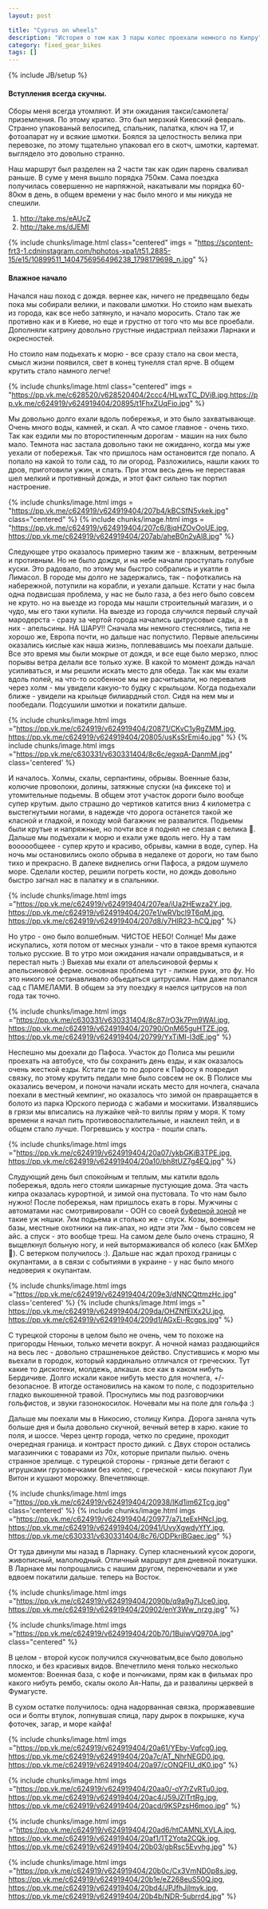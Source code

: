 ```yaml
---
layout: post

title: "Cyprus on wheels"
description: "История о том как 3 пары колес проехали немного по Кипру"
category: fixed_gear_bikes
tags: []
---
```

{% include JB/setup %}

#### Вступления всегда скучны.

Сборы меня всегда утомляют. И эти ожидания такси/самолета/приземления. По этому кратко. Это был мерзкий Киевский февраль. Странно упакованый велосипед, спальник, палатка, ключ на 17, и фотоапарат ну и всякие шмотки. Боялся за целостность велика при перевозке, по этому тщательно упаковал его в скотч, шмотки, картемат. выглядело это довольно странно.

Наш маршрут был разделен на 2 части так как один парень сваливал раньше. В суме у меня вышло порядка 750км. Сама поездка получилась совершенно не нарпяжной, накатывали мы порядка 60-80км в день, в общем времени у нас было много и мы никуда не спешили.
1. http://take.ms/eAUcZ
2. http://take.ms/dJEMl

{% include chunks/image.html class="centered" imgs = "https://scontent-frt3-1.cdninstagram.com/hphotos-xpa1/t51.2885-15/e15/10899511_1404756956496238_1798179698_n.jpg" %}

#### Влажное начало

Начался наш поход с дождя. вернее как, ничего не предвещало беды пока мы собирали велики, и паковали шмотки. Но стоило нам выехать из города, как все небо затянуло, и начало моросить. Стало так же противно как и в Киеве, но еще и грустно от того что мы все проебали. Дополняли катрину довольно грустные индастриал пейзажи Ларнаки и окресностей.

Но стоило нам подьехать к морю - все сразу стало на свои места, смысл жизни появился, свет в конец тунелля стал ярче. В общем крутить стало намного легче!

{% include chunks/image.html class="centered" imgs = "https://pp.vk.me/c628520/v628520404/2ccc4/HLwxTC_DVi8.jpg,https://pp.vk.me/c624919/v624919404/20895/t1FhxZUqFio.jpg" %}

Мы довольно долго ехали вдоль побережья, и это было захватывающе. Очень много воды, камней, и скал. А что самое главное - очень тихо. Так как ездили мы по второстипенным дорогам - машин на них было мало. Темнота нас застала довольно таки не ожиданно, когда мы уже уехали от побережья. Так что пришлось нам остановится где попало. А попало на какой то толи сад, то ли огород. Разложились, нашли каких то дров, приготовили ужин, и спать. При этом весь день не переставая шел мелкий и противный дождь, и этот факт сильно так портил настроение.

{% include chunks/image.html imgs = "https://pp.vk.me/c624919/v624919404/207b4/kBCSfN5vkek.jpg" class="centered" %}
{% include chunks/image.html imgs = "https://pp.vk.me/c624919/v624919404/207c6/8jqHZOvOoUE.jpg, https://pp.vk.me/c624919/v624919404/207ab/aheB0n2yAl8.jpg" %}

Следующее утро оказалось примерно таким же - влажным, ветренным и противным. Но не было дождя, и на небе начали проступать голубые куски. Это радовало, по этому мы быстро собрались и укатли в Лимасол. В городе мы долго не задержались, так - пофоткались на набережной, потупили на корабли, и уехали дальше. Кстати у нас была одна подвисшая проблема, у нас не было газа, а без него было совсем не круто. но на выезде из города мы нашли строительный магазин, и о чудо, мы его таки купили. На выезде из города случился первый случай мародерста - сразу за чертой города начались цытрусовые сады, а в них - апельсины. НА ШАРУ!! Сначала мы немного стеснялись, типа не хорошо же, Европа почти, но дальше нас попустило. Первые апельсины оказались кислые как наша жизнь, поплевавшись мы поехали дальше. Все это время мы были мокрые от дождя, и все еще было мерзко, плюс порывы ветра делали все только хуже. В какой то момент дождь начал усиливаться, и мы решили искать место для обеда. Так как мы ехали вдоль полей, на что-то особенное мы не расчитывали, но перевалив через холм - мы увидели какую-то будку с крыльцом. Когда подьехали ближе - увидели на крыльце билиардный стол. Сидя на нем мы и пообедали. Подсушили шмотки и покатили дальше.

{% include chunks/image.html imgs ="https://pp.vk.me/c624919/v624919404/20871/CKvC1yRgZMM.jpg, https://pp.vk.me/c624919/v624919404/20805/usKsSrEmi4o.jpg" %}
{% include chunks/image.html imgs ="https://pp.vk.me/c630331/v630331404/8c6c/egxqA-DanmM.jpg" class='centered' %}

И началось. Холмы, скалы, серпантины, обрывы. Военные базы, колючие проволоки, долины, затяжные спуски (на фиксеке то) и утомительные подьемы. В общем этот участок дороги было вообще супер крутым. дыло страшно до чертиков катится вниз 4 километра с выстегнутыми ногами, в надежде что дорога останется такой же класной и гладкой, и походу мой багажник не развалится. Подьемы были крутые и напряжные, но почти все я поднял не слезая с велика :muscle:. Дальше мы подъехали к морю и ехали уже вдоль него. Ну а там воооообщеее - супер круто и красиво, обрывы, камни в воде, супер. На ночь мы остановились около обрыва в недалеке от дороги, но там было тихо и прекрасно. В далеке виднелись огни Пафоса, а рядом шумело море. Сделали костер, решили погреть кости, но дождь довольно быстро загнал нас в палатку и в спальники.

{% include chunks/image.html imgs ="https://pp.vk.me/c624919/v624919404/207ea/iUa2HEwza2Y.jpg, https://pp.vk.me/c624919/v624919404/207e1/wRVbcl9T6qM.jpg, https://pp.vk.me/c624919/v624919404/207d8/y7HlR23-hCQ.jpg" %}

Но утро - оно было волшебным. ЧИСТОЕ НЕБО! Солнце! Мы даже искупались, хотя потом от месных узнали - что в такое время купаются только русские. В то утро мои ожидания начали оправдываться, и я перестал ныть :) Выехав мы ехали от апельсиновой фермы к апельсиновой ферме. основная проблема тут - липкие руки, это фу. Но это никого не останавливало обьедаться цитрусами. Нам даже попался сад с ПАМЕЛАМИ. В общем за эту поездку я наелся цитрусов на пол года так точно.

{% include chunks/image.html imgs ="https://pp.vk.me/c630331/v630331404/8c87/rO3k7Pm9WAI.jpg, https://pp.vk.me/c624919/v624919404/20790/OnM65guHTZE.jpg, https://pp.vk.me/c624919/v624919404/20799/YxTiMI-l3dE.jpg" %}

Неспешно мы доехали до Пафоса. Участок до Полиса мы решили проехать на автобусе, что бы сохранить день езды, и как оказалось очень жесткой езды. Кстати где то по дороге к Пафосу я повредил связку, по этому крутить педали мне было совсем не ок. В Полисе мы оказались вечером, и поночи начали искать место для ночлега, сначала поехали в местный кемпинг, но оказалось что зимой он правращается в болото из парка Юрского периода с жабами и москитами. Извалявшись в грязи мы вписались на лужайке чей-то виллы прям у моря. К тому времени я начал пить противовоспалительные, и наклеил тейп, и в общем стало лучше. Погревшись у костра - пошли спать.

{% include chunks/image.html imgs ="https://pp.vk.me/c624919/v624919404/20a07/ykbGKiB3TPE.jpg, https://pp.vk.me/c624919/v624919404/20a10/bh8tUZ7g4EQ.jpg" %}


Слудующий день был спокойным и теплым, мы катили вдоль побережья, вдоль него стояли шикарные пустующие дома. Эта часть кипра оказалась курортной, и зимой она пустовала. То что нам было нужно! После побережья, нам пришлось ехать в горы. Мужчины с автоматами нас смотривировали - ООН со своей [буферной зоной](https://en.wikipedia.org/wiki/United_Nations_Buffer_Zone_in_Cyprus) не такие уж няшки. 7км подьема и столько же - спуск. Козы, военные базы, местные охотники на пик-апах, но идти эти 7км - было совсем не айс. а спуск - это вообще треш. На самом деле было очень страшно, Я выщелкнул больную ногу, и ней вытормаживался об колесо (как БМХер :bicyclist:). С ветерком получилось :). Дальше нас ждал проход границы с окупантами, а в связи с событиями в украине - у нас было много недоверия к окупантам.

{% include chunks/image.html imgs ="https://pp.vk.me/c624919/v624919404/209e3/dNNCQttmzHc.jpg" class='centered' %}
{% include chunks/image.html imgs =" https://pp.vk.me/c624919/v624919404/209da/OHZNfEIXx2U.jpg, https://pp.vk.me/c624919/v624919404/209d1/AGxEi-Rcgps.jpg" %}

С турецкой стороны в целом было не очень, чем то похоже на пригороды Неньки, только мечети вокруг. А ночной намаз раздающийся на весь лес - довольно страшненькое действо. Спустившись к морю мы вьехали в городок, который кардинально отличался от греческих. Тут какие то дискотеки, молдежь, алкаши. все как в каком нибуть Бердичиве. Долго искали какое нибуть место для ночлега, +/- безопасное. В итогде остановились на каком то поле, с подозрительно гладко выкошенной травой. Проснулись мы под разговорчики гольфистов, и звуки газонокосилок. Ночевали мы на поле для гольфа :)

Дальше мы поехали мы в Никосию, столицу Кипра. Дорога заняла чуть больше дня и была довольно скучной, вечный ветер в харю. какие то поля, и шоссе. Через центр города, четко по средине, проходит очередная граница. и контраст просто дикий. с Двух сторон остались магазинчики с товарами из 70х, которые припали пылью. очень странное зрелище. с турецкой стороны - грязные дети бегают с игрушками грузовечками без колес, с греческой - кисы покупают Луи Витон и кушают морожку. Впечетляюще.



{% include chunks/image.html imgs ="https://pp.vk.me/c624919/v624919404/20938/IKd1im62Tcg.jpg" class='centered' %}
{% include chunks/image.html imgs ="https://pp.vk.me/c624919/v624919404/20977/a7LteExHNcI.jpg, https://pp.vk.me/c624919/v624919404/20941/UvyXgwdyYfY.jpg, https://pp.vk.me/c630331/v630331404/8c76/ODPkriBGaec.jpg" %}


От туда двинули мы назад в Ларнаку. Супер класненький кусок дороги, живописный, малолюдный. Отличный маршрут для дневной покатушки. В Ларнаке мы попрощались с нашим другом, переночевали и уже вдвоем покатили дальше. теперь на Восток.

{% include chunks/image.html imgs ="https://pp.vk.me/c624919/v624919404/2090b/q9a9g7lJce0.jpg, https://pp.vk.me/c624919/v624919404/20902/enY3Ww_nrzg.jpg" %}

{% include chunks/image.html imgs ="https://pp.vk.me/c624919/v624919404/20b70/1BuiwVQ970A.jpg" class="centered" %}

В целом - второй кусок получился скучноватым,все было довольно плоско, и без красивых видов. Впечетлило меня только несколько моментов: Военная база, с кофе и пончиками, прям как в фильмах про какого нибуть рембо, скалы около Ая-Напы, да и развалины церквей в Фумагусте.


В сухом остатке получилось: одна надорванная связка, проржавевшие оси и болты втулок, лопнувшая спица, пару дырок в покрышке, куча фоточек, загар, и море кайфа!


{% include chunks/image.html imgs ="https://pp.vk.me/c624919/v624919404/20a61/YEby-Vqfcg0.jpg, https://pp.vk.me/c624919/v624919404/20a7c/AT_NhrNEGD0.jpg, https://pp.vk.me/c624919/v624919404/20a97/cONQFlU_dK0.jpg" %}

{% include chunks/image.html imgs ="https://pp.vk.me/c624919/v624919404/20aa0/-oY7rZvRTu0.jpg, https://pp.vk.me/c624919/v624919404/20ac4/J59JZlTrtRg.jpg, https://pp.vk.me/c624919/v624919404/20acd/9KSPzsH6moo.jpg" %}

{% include chunks/image.html imgs ="https://pp.vk.me/c624919/v624919404/20ad6/htCAMNLXVLA.jpg, https://pp.vk.me/c624919/v624919404/20af1/1T2Yota2CQk.jpg, https://pp.vk.me/c624919/v624919404/20b03/gbRsc5Evvhg.jpg" %}

{% include chunks/image.html imgs ="https://pp.vk.me/c624919/v624919404/20b0c/Cx3VmND0p8s.jpg, https://pp.vk.me/c624919/v624919404/20b1e/eZ268euS50Q.jpg, https://pp.vk.me/c624919/v624919404/20bd4/JPJfhJjlmyk.jpg, https://pp.vk.me/c624919/v624919404/20b4b/NDR-5ubrrd4.jpg" %}
